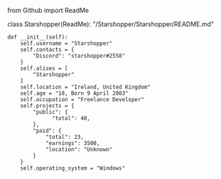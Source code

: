 from Github import ReadMe

class Starshopper(ReadMe):
    "/Starshopper/Starshopper/README.md"
    
    def __init__(self):
        self.username = "Starshopper"
        self.contacts = {
            "Discord": "starshopper#2558"
        }
        self.alises = [
            "Starshopper"
        ]
        self.location = "Ireland, United Kingdom"
        self.age = "18, Born 9 April 2003"
        self.occupation = "Freelance Developer"
        self.projects = {
            "public": {
                  "total": 40,
            },
            "paid": {
                "total": 23,
                "earnings": 3500,
                "location": "Unknown"
            }
        }
        self.operating_system = "Windows"
